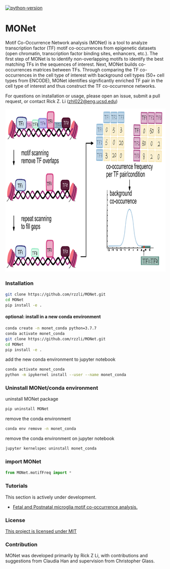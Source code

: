 [![python-version](https://img.shields.io/badge/python-3.7+-blue.svg)](https://www.python.org/downloads/release/python-360/)

# MONet 
Motif Co-Occurrence Network analysis (MONet) is a tool to analyze transcription factor (TF) motif co-occurrences from epigenetic datasets (open chromatin, transcription factor binding sites, enhancers, etc.). The first step of MONet is to identify non-overlapping motifs to identify the best matching TFs in the sequences of interest.  Next, MONet builds co-occurrences matrices between TFs. Through comparing the TF co-occurrences in the cell type of interest with background cell types (50+ cell types from ENCODE), MONet identifies significantly enriched TF pair in the cell type of interest and thus construct the TF co-occurrence networks. 

For questions on installation or usage, please open an issue, submit a pull request, or contact Rick Z. Li (zhl022@eng.ucsd.edu)
<p align="center">
<img src="https://github.com/rzzli/MONet/blob/main/image/monet.jpg" width="900" height="512">
</p>

### Installation
```bash
git clone https://github.com/rzzli/MONet.git
cd MONet
pip install -e .
```
#### optional: install in a new conda environment
```bash
conda create -n monet_conda python=3.7.7
conda activate monet_conda
git clone https://github.com/rzzli/MONet.git
cd MONet
pip install -e .
```
add the new conda environment to jupyter notebook
```bash
conda activate monet_conda
python -m ipykernel install --user --name monet_conda
```

### Uninstall MONet/conda environment
uninstall MONet package
```bash
pip uninstall MONet
```
remove the conda environment
```bash
conda env remove -n monet_conda
```

remove the conda environment on jupyter notebook
```bash
jupyter kernelspec uninstall monet_conda
```

### import MONet 
```python
from MONet.motifFreq import *
```

### Tutorials

This section is actively under development.

- [Fetal and Postnatal microglia motif co-occurrence analysis.](tutorials/microglia_cooccurrence.ipynb)

### License
[This project is licensed under MIT](https://github.com/rzzli/MONet/blob/main/LICENSE)

### Contribution
MONet was developed primarily by Rick Z Li, with contributions and suggestions from Claudia Han and supervision from Christopher Glass.
